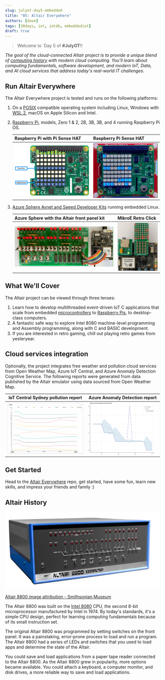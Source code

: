```yaml
---
slug: julyot-day5-embedded
title: "05: Altair Everywhere"
authors: [dave]
tags: [30days, iot, iot4b, embeddediot]
draft: true
---
```


<head>
  <meta name="twitter:url" content="https://julyot.dev/blog/julyot-day5-embedded" />
  <meta name="twitter:title" content="Altair IoT Everywhere!" />
  <meta name="twitter:description" content="Altair Everywhere scale IoT apps from embedded to desktop" />
  <meta name="twitter:image" content="" />
  <meta name="twitter:card" content="summary_large_image" />
  <meta name="twitter:creator" content="@nitya" />
  <meta name="twitter:site" content="@AzureAdvocates" />
  <link rel="canonical" href="https://julyot.dev/blog/julyot-day5-embedded" />
</head>

> Welcome to `Day 5 of **#JulyOT**!!

_The goal of the cloud-connected Altair project is to provide a unique blend of [computing history](https://en.wikipedia.org/wiki/Retrocomputing) with modern cloud computing. You'll learn about computing fundamentals, software development, and modern IoT, Data, and AI cloud services that address today's real-world IT challenges._

## Run Altair Everywhere

The Altair Everywhere project is tested and runs on the following platforms:

1. On a [POSIX](https://en.wikipedia.org/wiki/POSIX) compatible operating system including Linux, Windows with [WSL 2](https://docs.microsoft.com/en-us/windows/wsl/install), macOS on Apple Silicon and Intel.
1. [Raspberry Pi](https://www.raspberrypi.org/), models, Zero 1 & 2, 2B, 3B, 3B, and 4 running Raspberry Pi OS.

    | Raspberry Pi with Pi Sense HAT  | Raspberry Pi Sense HAT |
    |--|--|
    | ![The image shows the address and data bus LEDs](../static/img/png/raspberry_pi_sense_hat_map.png) | ![The gif shows the address and data bus LEDs in action](../static/img/gif/raspberry_pi_sense_hat.gif) |

1. [Azure Sphere Avnet and Seeed Developer Kits](https://azure.microsoft.com/services/azure-sphere/) running embedded Linux.

    | Azure Sphere with the Altair front panel kit | MikroE Retro Click |
    |--|--|
    | ![The gif shows the Altair on Azure Sphere with the Altair front panel](../static/img/gif/altair_on_sphere.gif) | ![The gif shows the address and data bus LEDs in action](../static/img/gif/avnet_retro_click.gif) |

## What We'll Cover

The Altair project can be viewed through three lenses:

1. Learn how to develop multithreaded event-driven IoT C applications that scale from embedded [microcontrollers](https://en.wikipedia.org/wiki/Microcontroller) to [Raspberry Pis](https://en.wikipedia.org/wiki/Raspberry_Pi), to desktop-class computers.
1. A fantastic safe way to explore Intel 8080 machine-level programming and Assembly programming, along with C and BASIC development.
1. If you are interested in retro gaming, chill out playing retro games from yesteryear.

## Cloud services integration

Optionally, the project integrates free weather and pollution cloud services from Open Weather Map, Azure IoT Central, and Azure Anomaly Detection Cognitive Service. The following reports were generated from data published by the Altair emulator using data sourced from Open Weather Map.

| IoT Central Sydney pollution report | Azure Anomaly Detection report|
|------|-----|
| ![The images shows pollution report for Sydney](../static/img/png/iot_central_pollution_report.png) | ![The following images shows temperature based anomalies](../static/img/png/univariate-anomalies.png) |

## Get Started

Head to the [Altair Everywhere](https://github.com/gloveboxes/Altair8800.Emulator.UN-X/wiki) repo, get started, have some fun, learn new skills, and impress your friends and family :)

## Altair History

![The image shows the Altair 8800](../static/img/png/altair-8800-smithsonian-museum.png)

[Altair 8800 image attribution - Smithsonian Museum](https://commons.wikimedia.org/wiki/File:Altair_8800,_Smithsonian_Museum.jpg)

The Altair 8800 was built on the [Intel 8080](https://en.wikipedia.org/wiki/Intel_8080?azure-portal=true) CPU, the second 8-bit microprocessor manufactured by Intel in 1974. By today's standards, it's a simple CPU design, perfect for learning computing fundamentals because of its small instruction set.

The original Altair 8800 was programmed by setting switches on the front panel. It was a painstaking, error-prone process to load and run a program. The Altair 8800 had a series of LEDs and switches that you used to load apps and determine the state of the Altair.

You could save and load applications from a paper tape reader connected to the Altair 8800. As the Altair 8800 grew in popularity, more options became available. You could attach a keyboard, a computer monitor, and disk drives, a more reliable way to save and load applications.
